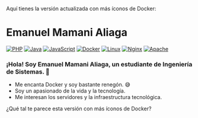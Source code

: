 Aquí tienes la versión actualizada con más íconos de Docker:

# Emanuel Mamani Aliaga
[![PHP](https://img.shields.io/badge/PHP-777BB4?style=flat&logo=php&logoColor=white)](https://www.php.net/)
[![Java](https://img.shields.io/badge/Java-007396?style=flat&logo=java&logoColor=white)](https://www.java.com/)
[![JavaScript](https://img.shields.io/badge/JavaScript-F7DF1E?style=flat&logo=javascript&logoColor=black)](https://developer.mozilla.org/es/docs/Web/JavaScript)
[![Docker](https://img.shields.io/badge/Docker-2496ED?style=flat&logo=docker&logoColor=white)](https://www.docker.com/)
[![Linux](https://img.shields.io/badge/Linux-FCC624?style=flat&logo=linux&logoColor=black)](https://www.kernel.org/)
[![Nginx](https://img.shields.io/badge/Nginx-009639?style=flat&logo=nginx&logoColor=white)](https://www.nginx.com/)
[![Apache](https://img.shields.io/badge/Apache-D22128?style=flat&logo=apache&logoColor=white)](https://httpd.apache.org/)

### ¡Hola! Soy Emanuel Mamani Aliaga, un estudiante de Ingeniería de Sistemas. 🚀
- Me encanta Docker y soy bastante renegón. 😅
- Soy un apasionado de la vida y la tecnología.
- Me interesan los servidores y la infraestructura tecnológica.

¿Qué tal te parece esta versión con más íconos de Docker?
